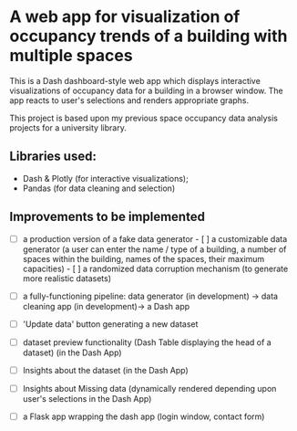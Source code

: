 # A web app for visualization of occupancy trends of a building with multiple spaces

This is a Dash dashboard-style web app which displays interactive visualizations of occupancy data for a building in a browser window. The app reacts to user's selections and renders appropriate graphs.

This project is based upon my previous space occupancy data analysis projects for a university library.

## Libraries used:
- Dash & Plotly (for interactive visualizations);
- Pandas (for data cleaning and selection)

## Improvements to be implemented
- [ ] a production version of a fake data generator
      - [ ] a customizable data generator (a user can enter the name / type of a building, a number of spaces within the building, names of the spaces, their maximum capacities)
      - [ ] a randomized data corruption mechanism (to generate more realistic datasets)
- [ ] a fully-functioning pipeline: data generator (in development) -> data cleaning app (in development)-> a Dash app

- [ ] 'Update data' button generating a new dataset
- [ ] dataset preview functionality (Dash Table displaying the head of a dataset) (in the Dash App)
- [ ] Insights about the dataset (in the Dash App)
- [ ] Insights about Missing data (dynamically rendered depending upon user's selections in the Dash App)

- [ ] a Flask app wrapping the dash app (login window, contact form)
